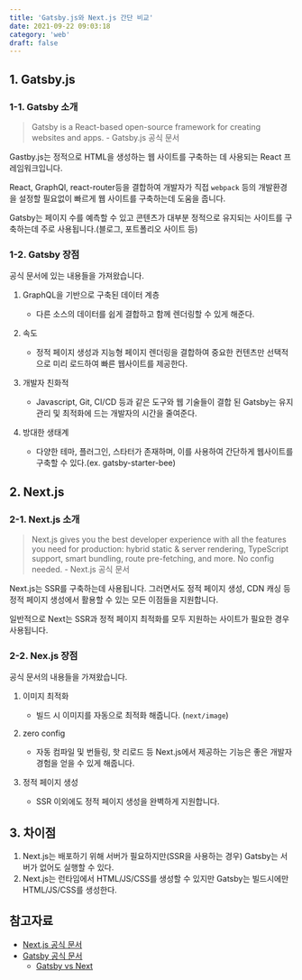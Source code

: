 ```yaml
---
title: 'Gatsby.js와 Next.js 간단 비교'
date: 2021-09-22 09:03:18
category: 'web'
draft: false
---
```


## 1. Gatsby.js

### 1-1. Gatsby 소개

> Gatsby is a React-based open-source framework for creating websites and apps. - Gatsby.js 공식 문서

Gastby.js는 정적으로 HTML을 생성하는 웹 사이트를 구축하는 데 사용되는 React 프레임워크입니다.

React, GraphQl, react-router등을 결합하여 개발자가 직접 `webpack` 등의 개발환경을 설정할 필요없이 빠르게 웹 사이트를 구축하는데 도움을 줍니다.

Gatsby는 페이지 수를 예측할 수 있고 콘텐츠가 대부분 정적으로 유지되는 사이트를 구축하는데 주로 사용됩니다.(블로그, 포트폴리오 사이트 등)

### 1-2. Gatsby 장점

공식 문서에 있는 내용들을 가져왔습니다.

1. GraphQL을 기반으로 구축된 데이터 계층

   - 다른 소스의 데이터를 쉽게 결합하고 함께 렌더링할 수 있게 해준다.

2. 속도

   - 정적 페이지 생성과 지능형 페이지 렌더링을 결합하여 중요한 컨텐츠만 선택적으로 미리 로드하여 빠른 웹사이트를 제공한다.

3. 개발자 친화적

   - Javascript, Git, CI/CD 등과 같은 도구와 웹 기술들이 결합 된 Gatsby는 유지 관리 및 최적화에 드는 개발자의 시간을 줄여준다.

4. 방대한 생태계

   - 다양한 테마, 플러그인, 스타터가 존재하며, 이를 사용하여 간단하게 웹사이트를 구축할 수 있다.(ex. gatsby-starter-bee)

## 2. Next.js

### 2-1. Next.js 소개

> Next.js gives you the best developer experience with all the features you need for production: hybrid static & server rendering, TypeScript support, smart bundling, route pre-fetching, and more. No config needed. - Next.js 공식 문서

Next.js는 SSR를 구축하는데 사용됩니다. 그러면서도 정적 페이지 생성, CDN 캐싱 등 정적 페이지 생성에서 활용할 수 있는 모든 이점들을 지원합니다.

일반적으로 Next는 SSR과 정적 페이지 최적화를 모두 지원하는 사이트가 필요한 경우 사용됩니다.

### 2-2. Nex.js 장점

공식 문서의 내용들을 가져왔습니다.

1. 이미지 최적화

   - 빌드 시 이미지를 자동으로 최적화 해줍니다. (`next/image`)

2. zero config

   - 자동 컴파일 및 번들링, 핫 리로드 등 Next.js에서 제공하는 기능은 좋은 개발자 경험을 얻을 수 있게 해줍니다.

3. 정적 페이지 생성

   - SSR 이외에도 정적 페이지 생성을 완벽하게 지원합니다.

## 3. 차이점

1. Next.js는 배포하기 위해 서버가 필요하지만(SSR을 사용하는 경우) Gatsby는 서버가 없어도 실행할 수 있다.
2. Next.js는 런타임에서 HTML/JS/CSS를 생성할 수 있지만 Gatsby는 빌드시에만 HTML/JS/CSS를 생성한다.

## 참고자료

- [Next.js 공식 문서](https://nextjs.org/)
- [Gatsby 공식 문서](https://www.gatsbyjs.com/)
  - [Gatsby vs Next](https://www.gatsbyjs.com/features/jamstack/gatsby-vs-nextjs)
